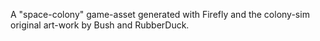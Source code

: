 A "space-colony" game-asset generated with Firefly and the colony-sim original
art-work by Bush and RubberDuck.
